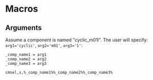 # Macros

## Arguments
Assume a component is named "cyclic_m01l". The user will specify: `arg1='cyclic'`, `arg2='m01'`, `arg3='1'`:

```
_comp_name1 = arg1
_comp_name2 = arg2
_comp_name3 = arg3

cmsel,s,%_comp_name1%%_comp_name2%%_comp_name3%
```

